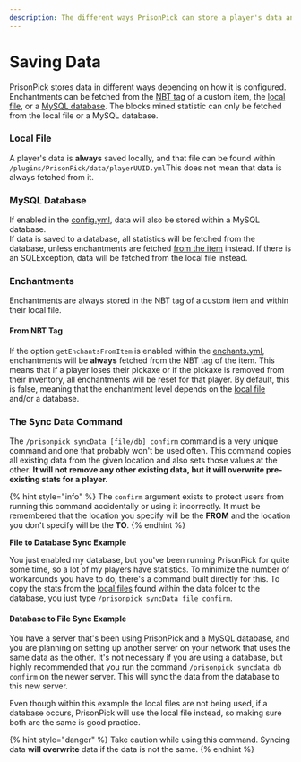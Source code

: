 ```yaml
---
description: The different ways PrisonPick can store a player's data and statistics
---
```


# Saving Data

PrisonPick stores data in different ways depending on how it is configured. Enchantments can be fetched from the [NBT tag](saving-data.md#from-nbt-tag) of a custom item, the [local file](saving-data.md#local-file), or a [MySQL database](saving-data.md#mysql-database). The blocks mined statistic can only be fetched from the local file or a MySQL database.

### Local File

A player's data is **always** saved locally, and that file can be found within `/plugins/PrisonPick/data/playerUUID.yml`This does not mean that data is always fetched from it. 

### MySQL Database

If enabled in the [config.yml](configuration-files/config.yml-1.0.2.md), data will also be stored within a MySQL database.  
If data is saved to a database, all statistics will be fetched from the database, unless enchantments are fetched [from the item](saving-data.md#from-nbt-tag) instead. If there is an SQLException, data will be fetched from the local file instead.

### Enchantments

Enchantments are always stored in the NBT tag of a custom item and within their local file.

#### From NBT Tag

If the option `getEnchantsFromItem` is enabled within the [enchants.yml](configuration-files/enchants.yml-1.0.2.md), enchantments will be **always** fetched from the NBT tag of the item. This means that if a player loses their pickaxe or if the pickaxe is removed from their inventory, all enchantments will be reset for that player. By default, this is false, meaning that the enchantment level depends on the [local file](saving-data.md#local-file) and/or a database.

### The Sync Data Command

The `/prisonpick syncData [file/db] confirm` command is a very unique command and one that probably won't be used often. This command copies all existing data from the given location and also sets those values at the other. **It will not remove any other existing data, but it will overwrite pre-existing stats for a player.** 

{% hint style="info" %}
The `confirm` argument exists to protect users from running this command accidentally or using it incorrectly. It must be remembered that the location you specify will be the **FROM** and the location you don't specify will be the **TO**. 
{% endhint %}

**File to Database Sync Example**

You just enabled my database, but you've been running PrisonPick for quite some time, so a lot of my players have statistics. To minimize the number of workarounds you have to do, there's a command built directly for this. To copy the stats from the [local files](saving-data.md#local-file) found within the data folder to the database, you just type `/prisonpick syncData file confirm`.

#### Database to File Sync Example

You have a server that's been using PrisonPick and a MySQL database, and you are planning on setting up another server on your network that uses the same data as the other. It's not necessary if you are using a database, but highly recommended that you run the command `/prisonpick syncdata db confirm` on the newer server. This will sync the data from the database to this new server.  
  
Even though within this example the local files are not being used, if a database occurs, PrisonPick will use the local file instead, so making sure both are the same is good practice.

{% hint style="danger" %}
Take caution while using this command. Syncing data **will overwrite** data if the data is not the same.
{% endhint %}

